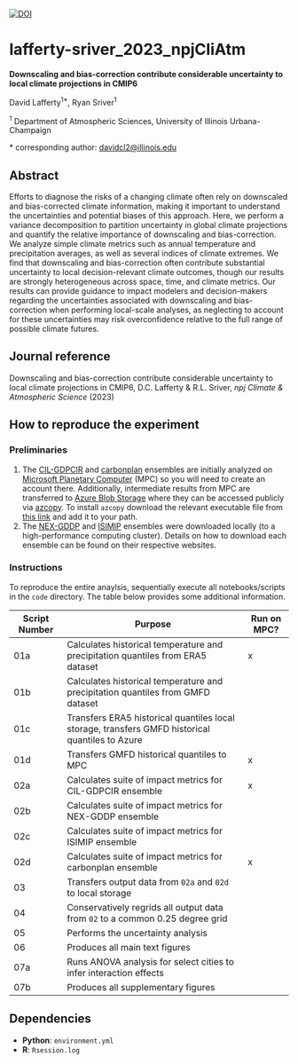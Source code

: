 [![DOI](https://zenodo.org/badge/549225679.svg)](https://zenodo.org/badge/latestdoi/549225679)

# lafferty-sriver_2023_npjCliAtm

**Downscaling and bias-correction contribute considerable uncertainty to local climate projections in CMIP6**

David Lafferty<sup>1\*</sup>, Ryan Sriver<sup>1</sup>

<sup>1</sup> Department of Atmospheric Sciences, University of Illinois Urbana-Champaign

\* corresponding author: davidcl2@illinois.edu

## Abstract

Efforts to diagnose the risks of a changing climate often rely on downscaled and bias-corrected climate information, making it important to understand the uncertainties and potential biases of this approach. Here, we perform a variance decomposition to partition uncertainty in global climate projections and quantify the relative importance of downscaling and bias-correction. We analyze simple climate metrics such as annual temperature and precipitation averages, as well as several indices of climate extremes. We find that downscaling and bias-correction often contribute substantial uncertainty to local decision-relevant climate outcomes, though our results are strongly heterogeneous across space, time, and climate metrics. Our results can provide guidance to impact modelers and decision-makers regarding the uncertainties associated with downscaling and bias-correction when performing local-scale analyses, as neglecting to account for these uncertainties may risk overconfidence relative to the full range of possible climate futures. 

## Journal reference

Downscaling and bias-correction contribute considerable uncertainty to local climate projections in CMIP6, D.C. Lafferty & R.L. Sriver, *npj Climate & Atmospheric Science* (2023)

## How to reproduce the experiment

### Preliminaries 
1. The [CIL-GDPCIR](https://github.com/ClimateImpactLab/downscaleCMIP6) and [carbonplan](https://carbonplan.org/research/cmip6-downscaling-explainer) ensembles are initially analyzed on [Microsoft Planetary Computer](https://planetarycomputer.microsoft.com/) (MPC) so you will need to create an account there. Additionally, intermediate results from MPC are transferred to [Azure Blob Storage](https://azure.microsoft.com/en-us/products/storage/blobs/) where they can be accessed publicly via [azcopy](https://learn.microsoft.com/en-us/azure/storage/common/storage-use-azcopy-v10). To install `azcopy` download the relevant executable file from [this link](https://learn.microsoft.com/en-us/azure/storage/common/storage-use-azcopy-v10) and add it to your path.
2. The [NEX-GDDP](https://www.nccs.nasa.gov/services/data-collections/land-based-products/nex-gddp-cmip6) and [ISIMIP](https://www.isimip.org/gettingstarted/input-data-bias-adjustment/) ensembles were downloaded locally (to a high-performance computing cluster). Details on how to download each ensemble can be found on their respective websites. 

### Instructions

To reproduce the entire anaylsis, sequentially execute all notebooks/scripts in the `code` directory. The table below provides some additional information.

| Script Number | Purpose | Run on MPC? |
| --- | --- | --- |
| 01a | Calculates historical temperature and precipitation quantiles from ERA5 dataset | x |
| 01b | Calculates historical temperature and precipitation quantiles from GMFD dataset |  |
| 01c | Transfers ERA5 historical quantiles local storage, transfers GMFD historical quantiles to Azure |  |
| 01d | Transfers GMFD historical quantiles to MPC | x |
| 02a | Calculates suite of impact metrics for CIL-GDPCIR ensemble | x |
| 02b | Calculates suite of impact metrics for NEX-GDDP ensemble |  |
| 02c | Calculates suite of impact metrics for ISIMIP ensemble |  |
| 02d | Calculates suite of impact metrics for carbonplan ensemble | x |
| 03 | Transfers output data from `02a` and `02d` to local storage |  |
| 04 | Conservatively regrids all output data from `02` to a common 0.25 degree grid |  |
| 05 | Performs the uncertainty analysis |  |
| 06 | Produces all main text figures |  |
| 07a | Runs ANOVA analysis for select cities to infer interaction effects |  |
| 07b | Produces all supplementary figures |  |

## Dependencies

- **Python**: `environment.yml`
- **R**: `Rsession.log`
